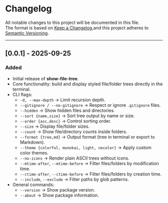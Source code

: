 # Changelog

All notable changes to this project will be documented in this file.  
The format is based on [Keep a Changelog](https://keepachangelog.com/en/1.1.0/),and this project adheres to [Semantic Versioning](https://semver.org/spec/v2.0.0.html).

---

## [0.0.1] - 2025-09-25

### Added
- Initial release of **show-file-tree**.
- Core functionality: build and display styled file/folder trees directly in the terminal.
- CLI flags:
  - `-d, --max-depth` → Limit recursion depth.
  - `--gitignore / --no-gitignore` → Respect or ignore `.gitignore` files.
  - `--hidden` → Show hidden files and directories.
  - `--sort {name,size}` → Sort tree output by name or size.
  - `--order {asc,desc}` → Control sorting order.
  - `--size` → Display file/folder sizes.
  - `--count` → Show file/directory counts inside folders.
  - `--format {tree,md}` → Output format (tree in terminal or export to Markdown).
  - `--theme {colorful, monokai, light, nocolor}` → Apply custom color themes.
  - `--no-icons` → Render plain ASCII trees without icons.
  - `--mtime-after`, `--mtime-before` → Filter files/folders by modification time.
  - `--ctime-after`, `--ctime-before` → Filter files/folders by creation time.
  - `--include`, `--exclude` → Filter paths by glob patterns.
- General commands:
  - `--version` → Show package version.
  - `--about` → Show package information.



